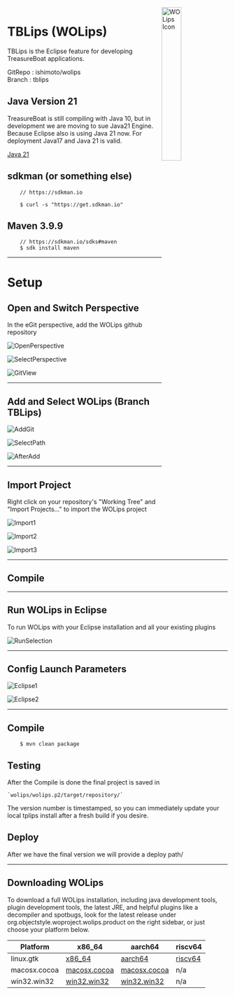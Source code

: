 <img src="https://wiki.wocommunity.org/xwiki/bin/download/WOL/Home/WebHome/icon_256x256.png" alt="WOLips Icon" width="30%" style="float: right;"/>

# TBLips (WOLips)

TBLips is the Eclipse feature for developing TreasureBoat applications.


GitRepo : ishimoto/wolips  
Branch	: tblips

## Java Version 21

TreasureBoat is still compiling with Java 10, but in development we are moving to sue Java21 Engine.
Because Eclipse also is using Java 21 now. For deployment Java17 and Java 21 is valid.

[Java 21](https://www.azul.com/downloads/?version=java-21-lts&os=macos&package=jdk#zulu)

## sdkman (or something else)

```
	// https://sdkman.io
	
	$ curl -s "https://get.sdkman.io"
```

## Maven 3.9.9

```
	// https://sdkman.io/sdks#maven	
	$ sdk install maven
```

---

# Setup


## Open and Switch Perspective

In the eGit perspective, add the WOLips github repository

![OpenPerspective](https://raw.githubusercontent.com/ishimoto/wolips/refs/heads/tblips/images/EAFA6801-B223-46D6-9B91-86FEE08AA9C2.png)

![SelectPerspective](https://raw.githubusercontent.com/ishimoto/wolips/refs/heads/tblips/images/BD2175A2-E931-4688-AC59-3D001B79CC62.png)

![GitView](https://raw.githubusercontent.com/ishimoto/wolips/refs/heads/tblips/images/9CFE9B0B-97B7-4BA5-8C51-0C7D7C547453.png)

---

## Add and Select WOLips (Branch TBLips)

![AddGit](https://raw.githubusercontent.com/ishimoto/wolips/refs/heads/tblips/images/06FCF121-12F4-4388-8966-A57BD0D44509.png)

![SelectPath](https://raw.githubusercontent.com/ishimoto/wolips/refs/heads/tblips/images/220754AD-5FFB-4393-9DCA-E29B3C79AB59.png)

![AfterAdd](https://raw.githubusercontent.com/ishimoto/wolips/refs/heads/tblips/images/46579D54-7C1E-4AE7-94E6-BAC664AD9BD0.png)

---

## Import Project

Right click on your repository's "Working Tree" and "Import Projects..." to import the WOLips project

![Import1](https://raw.githubusercontent.com/ishimoto/wolips/refs/heads/tblips/images/773E319A-5539-4082-AB1D-D1A53FA97DE5.png)

![Import2](https://raw.githubusercontent.com/ishimoto/wolips/refs/heads/tblips/images/F54B0AE4-6F6A-4293-9DDA-96ADBCF4298D.png)

![Import3](https://raw.githubusercontent.com/ishimoto/wolips/refs/heads/tblips/images/17107AF7-23E2-49BB-A6E9-A21AE8F795CD.png)

---

## Compile


---

## Run WOLips in Eclipse

To run WOLips with your Eclipse installation and all your existing plugins

![RunSelection](https://raw.githubusercontent.com/ishimoto/wolips/refs/heads/tblips/images/B1D38CA8-7097-4749-87B0-9C46BECA5E29.png)

---

## Config Launch Parameters

![Eclipse1](https://raw.githubusercontent.com/ishimoto/wolips/refs/heads/tblips/images/471050CA-96DD-4782-AE5A-3A3D6E147BBB.png)

![Eclipse2](https://raw.githubusercontent.com/ishimoto/wolips/refs/heads/tblips/images/C173AAD6-05C0-4D9D-BB52-0243C98B6748.png)

---



## Compile

```
	$ mvn clean package
```

## Testing

After the Compile is done the final project is saved in 

	`wolips/wolips.p2/target/repository/`
	
The version number is timestamped, so you can immediately update your local tplips install after a fresh build if you desire.	


## Deploy

After we have the final version we will provide a deploy path/


---


## Downloading WOLips

To download a full WOLips installation, including java development tools, plugin development tools, the latest JRE, and helpful plugins like a decompiler and spotbugs, look for the latest release under org.objectstyle.woproject.wolips.product on the right sidebar, or just choose your platform below.

| Platform | x86_64 | aarch64 | riscv64 |  
| -------- | ------ | ------- | ------- |  
| linux.gtk | [x86_64](https://github-registry-files.githubusercontent.com/1585278/9e784c00-c81f-11ef-8b42-14df94f49584?X-Amz-Algorithm=AWS4-HMAC-SHA256&X-Amz-Credential=AKIAVCODYLSA53PQK4ZA%2F20250101%2Fus-east-1%2Fs3%2Faws4_request&X-Amz-Date=20250101T091047Z&X-Amz-Expires=300&X-Amz-Signature=5b2268dcfb13d03945ff030c22afc777e3b54363ef5fdc9691abf42b65aaeed3&X-Amz-SignedHeaders=host&response-content-disposition=filename%3Dwolips.product-5.0.0-linux.gtk.aarch64.tgz&response-content-type=application%2Foctet-stream) | [aarch64](https://github-registry-files.githubusercontent.com/1585278/9e784c00-c81f-11ef-8b42-14df94f49584?X-Amz-Algorithm=AWS4-HMAC-SHA256&X-Amz-Credential=AKIAVCODYLSA53PQK4ZA%2F20250101%2Fus-east-1%2Fs3%2Faws4_request&X-Amz-Date=20250101T091047Z&X-Amz-Expires=300&X-Amz-Signature=5b2268dcfb13d03945ff030c22afc777e3b54363ef5fdc9691abf42b65aaeed3&X-Amz-SignedHeaders=host&response-content-disposition=filename%3Dwolips.product-5.0.0-linux.gtk.aarch64.tgz&response-content-type=application%2Foctet-stream) | [riscv64](https://github-registry-files.githubusercontent.com/1585278/9e784c00-c81f-11ef-8dc3-fcf87a8faf66?X-Amz-Algorithm=AWS4-HMAC-SHA256&X-Amz-Credential=AKIAVCODYLSA53PQK4ZA%2F20250101%2Fus-east-1%2Fs3%2Faws4_request&X-Amz-Date=20250101T091047Z&X-Amz-Expires=300&X-Amz-Signature=0fc698c3675413b3aad3f757396e62dd82b79ac965f2e9e37c76d20b69c58e98&X-Amz-SignedHeaders=host&response-content-disposition=filename%3Dwolips.product-5.0.0-linux.gtk.riscv64.tgz&response-content-type=application%2Foctet-stream) |  
| macosx.cocoa | [macosx.cocoa](https://github-registry-files.githubusercontent.com/1585278/9e784c00-c81f-11ef-8c9f-b1bce8a20d4e?X-Amz-Algorithm=AWS4-HMAC-SHA256&X-Amz-Credential=AKIAVCODYLSA53PQK4ZA%2F20250101%2Fus-east-1%2Fs3%2Faws4_request&X-Amz-Date=20250101T091047Z&X-Amz-Expires=300&X-Amz-Signature=8ab24631a0526fb81a17f36e0958d2c8e145d8f2b81639557da67c194d048d5d&X-Amz-SignedHeaders=host&response-content-disposition=filename%3Dwolips.product-5.0.0-macosx.cocoa.x86_64.tgz&response-content-type=application%2Foctet-stream) | [macosx.cocoa](https://github-registry-files.githubusercontent.com/1585278/a33d0000-c81f-11ef-8979-65d0bf830a29?X-Amz-Algorithm=AWS4-HMAC-SHA256&X-Amz-Credential=AKIAVCODYLSA53PQK4ZA%2F20250101%2Fus-east-1%2Fs3%2Faws4_request&X-Amz-Date=20250101T091047Z&X-Amz-Expires=300&X-Amz-Signature=1268707b78d29d93bf25411e31e44b00abdc654aff52718e5b7490e78610344b&X-Amz-SignedHeaders=host&response-content-disposition=filename%3Dwolips.product-5.0.0-macosx.cocoa.aarch64.tgz&response-content-type=application%2Foctet-stream) | n/a |  
| win32.win32 | [win32.win32](https://github-registry-files.githubusercontent.com/1585278/a3d59680-c81f-11ef-8407-6f370431a4f3?X-Amz-Algorithm=AWS4-HMAC-SHA256&X-Amz-Credential=AKIAVCODYLSA53PQK4ZA%2F20250101%2Fus-east-1%2Fs3%2Faws4_request&X-Amz-Date=20250101T091047Z&X-Amz-Expires=300&X-Amz-Signature=cf3c72cd3f63c978251d78e4dbb8233b9daff8a723e6836140d61f44f02e3879&X-Amz-SignedHeaders=host&response-content-disposition=filename%3Dwolips.product-5.0.0-win32.win32.x86_64.zip&response-content-type=application%2Foctet-stream) | [win32.win32](https://github-registry-files.githubusercontent.com/1585278/a6d08700-c81f-11ef-92f3-3fa97a50bd07?X-Amz-Algorithm=AWS4-HMAC-SHA256&X-Amz-Credential=AKIAVCODYLSA53PQK4ZA%2F20250101%2Fus-east-1%2Fs3%2Faws4_request&X-Amz-Date=20250101T091047Z&X-Amz-Expires=300&X-Amz-Signature=e1299906bbbe207283562b3d97058bdffa462fbb081d931ada9fc8d57e0ae50b&X-Amz-SignedHeaders=host&response-content-disposition=filename%3Dwolips.product-5.0.0-win32.win32.aarch64.zip&response-content-type=application%2Foctet-stream) | n/a |  

